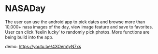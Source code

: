 # NASADay
The user can use the android app to pick dates and browse more than 10,000+ nasa images of the day, view image feature and save to favorites. User can click 'feelin lucky' to randomly pick photos. More functions are being build into the app.

demo: https://youtu.be/4XOem1yN7xs
